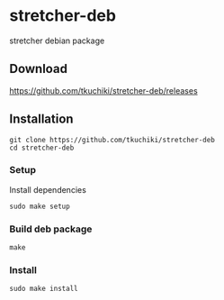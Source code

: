 # stretcher-deb
stretcher debian package

## Download

https://github.com/tkuchiki/stretcher-deb/releases

## Installation

```
git clone https://github.com/tkuchiki/stretcher-deb
cd stretcher-deb
```

### Setup

Install dependencies

```
sudo make setup
```

### Build deb package

```
make
```

### Install

```
sudo make install
```
